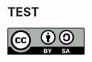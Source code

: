 <!--
version:  2024.10.24

author:   TEST

email:    teacheredu.euniwell@uni-konstanz.de

comment:  TEST
          
logo:     ![CC-BY-SA](media/CC_BY-SA_icon.svg)

icon:     ![CC-BY-SA](media/CC_BY-SA_icon.svg)

language: en

narrator: English Female

mode:     Textbook
dark:     false

date:     24/10/2024

attribute: TEST

  ![CC-BY-SA](media/CC_BY-SA_icon.svg)

translateWithGoogle: true




-->


# TEST

![alt text](media/CC_BY-SA_icon.svg)
